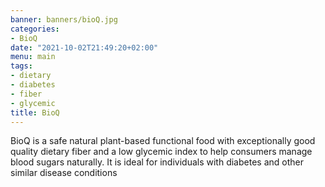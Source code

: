 ```yaml
---
banner: banners/bioQ.jpg
categories:
- BioQ
date: "2021-10-02T21:49:20+02:00"
menu: main
tags:
- dietary
- diabetes
- fiber
- glycemic
title: BioQ
---
```


BioQ is a safe natural plant-based functional food with exceptionally good quality dietary fiber and a low glycemic index to help consumers manage blood sugars naturally. It is ideal for individuals with diabetes and other similar disease conditions